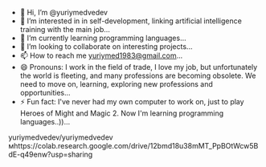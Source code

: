 - 👋 Hi, I’m @yuriymedvedev
- 👀 I’m interested in in self-development, linking artificial intelligence training with the main job...
- 🌱 I’m currently learning programming languages...
- 💞️ I’m looking to collaborate on interesting projects...
- 📫 How to reach me yuriymed1983@gmail.com...
- 😄 Pronouns: I work in the field of trade, I love my job, but unfortunately the world is fleeting, and many professions are becoming obsolete. We need to move on, learning, exploring new professions and opportunities...
- ⚡ Fun fact: I've never had my own computer to work on, just to play Heroes of Might and Magic 2. Now I'm learning programming languages..))...

<!---
yuriymedvedev/yuriymedvedev is a ✨ special ✨ repository because its `README.md` (this file) appears on your GitHub profile.
You can click the Preview link to take a look at your changes.
--->
yuriymedvedev/yuriymedvedev мhttps://colab.research.google.com/drive/12bmd18u38mMT_PpBOtWcw5BdE-q49enw?usp=sharing
